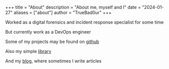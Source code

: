 +++
title = "About"
description = "About me, myself and I"
date = "2024-01-27"
aliases = ["about"]
author = "TrueBad0ur"
+++

Worked as a digital forensics and incident response specialist for some time

But currently work as a DevOps engineer

Some of my projects may be found on [github](https://github.com/TrueBad0ur)

Also my simple [library](https://図書館.きく.コム/)

And my [blog](https://ブログ.きく.コム), where sometimes I write articles
